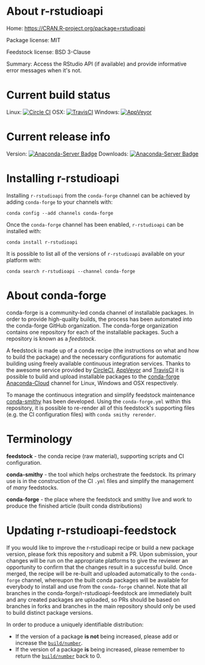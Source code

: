 About r-rstudioapi
==================

Home: https://CRAN.R-project.org/package=rstudioapi

Package license: MIT

Feedstock license: BSD 3-Clause

Summary: Access the RStudio API (if available) and provide informative error messages when it's not.



Current build status
====================

Linux: [![Circle CI](https://circleci.com/gh/conda-forge/r-rstudioapi-feedstock.svg?style=shield)](https://circleci.com/gh/conda-forge/r-rstudioapi-feedstock)
OSX: [![TravisCI](https://travis-ci.org/conda-forge/r-rstudioapi-feedstock.svg?branch=master)](https://travis-ci.org/conda-forge/r-rstudioapi-feedstock)
Windows: [![AppVeyor](https://ci.appveyor.com/api/projects/status/github/conda-forge/r-rstudioapi-feedstock?svg=True)](https://ci.appveyor.com/project/conda-forge/r-rstudioapi-feedstock/branch/master)

Current release info
====================
Version: [![Anaconda-Server Badge](https://anaconda.org/conda-forge/r-rstudioapi/badges/version.svg)](https://anaconda.org/conda-forge/r-rstudioapi)
Downloads: [![Anaconda-Server Badge](https://anaconda.org/conda-forge/r-rstudioapi/badges/downloads.svg)](https://anaconda.org/conda-forge/r-rstudioapi)

Installing r-rstudioapi
=======================

Installing `r-rstudioapi` from the `conda-forge` channel can be achieved by adding `conda-forge` to your channels with:

```
conda config --add channels conda-forge
```

Once the `conda-forge` channel has been enabled, `r-rstudioapi` can be installed with:

```
conda install r-rstudioapi
```

It is possible to list all of the versions of `r-rstudioapi` available on your platform with:

```
conda search r-rstudioapi --channel conda-forge
```


About conda-forge
=================

conda-forge is a community-led conda channel of installable packages.
In order to provide high-quality builds, the process has been automated into the
conda-forge GitHub organization. The conda-forge organization contains one repository
for each of the installable packages. Such a repository is known as a *feedstock*.

A feedstock is made up of a conda recipe (the instructions on what and how to build
the package) and the necessary configurations for automatic building using freely
available continuous integration services. Thanks to the awesome service provided by
[CircleCI](https://circleci.com/), [AppVeyor](http://www.appveyor.com/)
and [TravisCI](https://travis-ci.org/) it is possible to build and upload installable
packages to the [conda-forge](https://anaconda.org/conda-forge)
[Anaconda-Cloud](http://docs.anaconda.org/) channel for Linux, Windows and OSX respectively.

To manage the continuous integration and simplify feedstock maintenance
[conda-smithy](http://github.com/conda-forge/conda-smithy) has been developed.
Using the ``conda-forge.yml`` within this repository, it is possible to re-render all of
this feedstock's supporting files (e.g. the CI configuration files) with ``conda smithy rerender``.


Terminology
===========

**feedstock** - the conda recipe (raw material), supporting scripts and CI configuration.

**conda-smithy** - the tool which helps orchestrate the feedstock.
                   Its primary use is in the construction of the CI ``.yml`` files
                   and simplify the management of *many* feedstocks.

**conda-forge** - the place where the feedstock and smithy live and work to
                  produce the finished article (built conda distributions)


Updating r-rstudioapi-feedstock
===============================

If you would like to improve the r-rstudioapi recipe or build a new
package version, please fork this repository and submit a PR. Upon submission,
your changes will be run on the appropriate platforms to give the reviewer an
opportunity to confirm that the changes result in a successful build. Once
merged, the recipe will be re-built and uploaded automatically to the
`conda-forge` channel, whereupon the built conda packages will be available for
everybody to install and use from the `conda-forge` channel.
Note that all branches in the conda-forge/r-rstudioapi-feedstock are
immediately built and any created packages are uploaded, so PRs should be based
on branches in forks and branches in the main repository should only be used to
build distinct package versions.

In order to produce a uniquely identifiable distribution:
 * If the version of a package **is not** being increased, please add or increase
   the [``build/number``](http://conda.pydata.org/docs/building/meta-yaml.html#build-number-and-string).
 * If the version of a package **is** being increased, please remember to return
   the [``build/number``](http://conda.pydata.org/docs/building/meta-yaml.html#build-number-and-string)
   back to 0.
